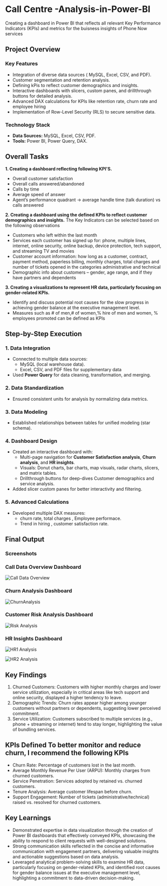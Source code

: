 # Call Centre -Analysis-in-Power-BI
Creating a dashboard in Power BI that reflects all relevant Key Performance Indicators (KPIs) and metrics for the buisness insights of Phone Now services


## **Project Overview**  

### **Key Features**  
- Integration of diverse data sources ( MySQL, Excel, CSV, and PDF).  
- Customer segmentation and retention analysis.  
- Defining kPis to reflect customer demographics and insights. 
- Interactive dashboards with slicers, custom panes, and drillthrough buttons for detailed analysis.  
- Advanced DAX calculations for KPIs like retention rate, churn rate and  employee hiring
- Implementation of Row-Level Security (RLS) to secure sensitive data.  

### **Technology Stack**  
- **Data Sources:** MySQL, Excel, CSV, PDF.  
- **Tools:** Power BI, Power Query, DAX.

## Overall Tasks ##

**1.  Creating a dashboard reflecting following KPI'S.**
-	Overall customer satisfaction
-	Overall calls answered/abandoned
-	Calls by time
-	Average speed of answer
-	Agent’s performance quadrant -> average handle time (talk duration) vs calls answered

**2.  Creating a dashboard using the defined KPIs to reflect customer demographics and insights.**
 The Key Indicators can be selected based on the following observations
 - Customers who left within the last month 
 - Services each customer has signed up for: phone, multiple lines, internet, online security, online backup, device protection, tech support, and streaming TV and movies 
 - Customer account information: how long as a customer, contract, payment method, paperless billing, monthly charges, total charges and number of tickets opened in the categories administrative and technical 
 - Demographic info about customers – gender, age range, and if they have partners and dependents

**3. 	Creating a visualizations to represent HR data, particularly focusing on gender-related KPIs.**
-	Identify and discuss potential root causes for the slow progress in achieving gender balance at the executive management level.
-	Measures such as # of men,# of women,% hire of men and women, % employees promoted can be defined as KPIs


## **Step-by-Step Execution**  

### **1. Data Integration**   
- Connected to multiple data sources:    
  - MySQL (local warehouse data).  
  - Excel, CSV, and PDF files for supplementary data 
- Used **Power Query** for data cleaning, transformation, and merging.  

### **2. Data Standardization**  
- Ensured consistent units for analysis by normalizing data metrics.  

### **3. Data Modeling**  
- Established relationships between tables for unified modeling (star schema).

### **4. Dashboard Design**  
- Created an interactive dashboard with:   
  - Multi-page navigation for **Customer Satisfaction analysis**, **Churn analysis**, and **HR insights**.  
  - Visuals: Donut charts, bar charts, map visuals, radar charts, slicers, and matrix tables.  
  - Drillthrough buttons for deep-dives Customer demographics and service analysis.  
- Added slicer custom panes for better interactivity and filtering.  

### **5. Advanced Calculations**  
- Developed multiple DAX measures:  
  - churn rate, total charges , Employee performace.
  - Trend in hiring , customer satisfaction rate.


## **Final Output**  

### **Screenshots**  

### **Call Data Overview Dashboard**  
![Call Data Overview](https://github.com/shreyan54/Customer-Churn-Analysis-in-Power-BI/blob/3962eb351fc931071db29ca37906cffcc93bfd31/Call%20center%20analysis.png)


### **Churn Analysis Dashboard**  
![ChurnAnalysis](https://github.com/shreyan54/Customer-Churn-Analysis-in-Power-BI/blob/3962eb351fc931071db29ca37906cffcc93bfd31/Customer%20Churn.png)

### **Customer Risk Analysis Dashboard**  
![Risk Analysis](https://github.com/shreyan54/Customer-Churn-Analysis-in-Power-BI/blob/3962eb351fc931071db29ca37906cffcc93bfd31/Customer%20risk.png)
 


### **HR Insights Dashboard**  
![HR1 Analysis](https://github.com/shreyan54/Customer-Churn-Analysis-in-Power-BI/blob/3962eb351fc931071db29ca37906cffcc93bfd31/Diversity%201.png)


![HR2 Analysis](https://github.com/shreyan54/Customer-Churn-Analysis-in-Power-BI/blob/3962eb351fc931071db29ca37906cffcc93bfd31/Diversity%202.png)


## **Key Findings** 

1.	Churned Customers: Customers with higher monthly charges and lower service utilization, especially in critical areas like tech support and online security, displayed a higher tendency to leave.
2.	Demographic Trends: Churn rates appear higher among younger customers without partners or dependents, suggesting lower perceived commitment.
3.	Service Utilization: Customers subscribed to multiple services (e.g., phone + streaming or internet) tend to stay longer, highlighting the value of bundling services.

## **KPIs Defined To better monitor and reduce churn, I recommend the following KPIs**

-	Churn Rate: Percentage of customers lost in the last month.
-	Average Monthly Revenue Per User (ARPU): Monthly charges from churned customers.
-	Service Penetration: Services adopted by retained vs. churned customers.
-	Tenure Analysis: Average customer lifespan before churn.
-	Support Engagement: Number of tickets (administrative/technical) raised vs. resolved for churned customers.

## **Key Learnings**  
  
-	Demonstrated expertise in data visualization through the creation of Power BI dashboards that effectively conveyed KPIs, showcasing the ability to respond to client requests with well-designed solutions.
-	Strong communication skills reflected in the concise and informative communication with engagement partners, delivering valuable insights and actionable suggestions based on data analysis.
-	Leveraged analytical problem-solving skills to examine HR data, particularly focusing on gender-related KPIs, and identified root causes for gender balance issues at the executive management level, highlighting a commitment to data-driven decision-making.
 

